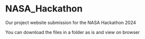 # NASA_Hackathon
Our project website submission for the NASA Hackathon 2024

You can download the files in a folder as is and view on browser
